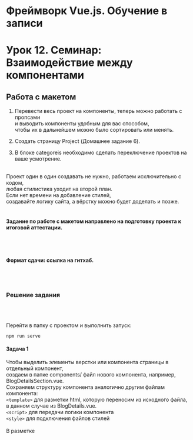 # Фреймворк Vue.js. Обучение в записи

# Урок 12. Семинар: Взаимодействие между компонентами
## Работа с макетом

1. Перевести весь проект на компоненты, теперь можно работать с пропсами<br> 
и выводить компоненты удобным для вас способом, <br>
чтобы их в дальнейшем можно было сортировать или менять.<br>

2. Создать страницу Project (Домашнее задание 6).<br>

3. В блоке categoreis необходимо сделать переключение проектов на ваше усмотрение.<br><br>

Проект один в один создавать не нужно, работаем исключительно с кодом, <br> 
любая стилистика уходит на второй план.<br> 
Если нет времени на добавление стилей, <br> 
создавайте логику сайта, а вёрстку можно будет доделать и позже.
<br><br>

#### Задание по работе с макетом направлено на подготовку проекта к итоговой аттестации.

<br>
<br>

#### Формат сдачи: ссылка на гитхаб.

<br><br>

### Решение задания

<br><br>

Перейти в папку с проектом и выполнить запуск:
```
npm run serve

```


#### Задача 1

Чтобы выделить элементы верстки или компонента страницы в отдельный компонент, <br>
создаем в папке components/ файл нового компонента, например, BlogDetailsSection.vue. <br>
Сохраняем структуру компонента аналогично другим файлам компонента: <br>
```<template>``` для разметки html, которую переносим из исходного файла, в данном случае из BlogDetails.vue. <br>
```<script>``` для передачи логики компонента <br>
```<style>``` для подключения файлов стилей <br><br>
В разметке <template> файла BlogDetails.vue устанавливаем тэг нового компонента 
```<BlogDetailsSection :posts="posts" :tags="tags" />```,
где используются ```:posts``` и ```:tags``` для передачи данных в компонент BlogDetailsSection через ```props```.
Также в файле BlogDetails.vue импортируем компонент BlogDetailsSection как и другие необходимые компоненты header, footer:
```
<script>
import Header from '@/components/Header.vue';
import Footer from '@/components/Footer.vue';
import BlogDetailsSection from '@/components/BlogDetailsSection.vue';

```
Для рендеринга списка постов и тегов используется ```v-for```. <br>
На странице blog-details в проекте Vue-CLI выводится исходный код верстки и разметка html.


![](assets/project-1-3.jpg)

<br><br>
**Аналогично можно выделить из основного файла и разместить <br> в отдельных компонентах другие элементы исходного кода страниц проекта.**

#### Задача 2

Страница Project разработана в качестве компонента проекта Vue-CLI как Projects.vue

![](assets/project-1-1.jpg)

#### Задача 3

Переключение проектов на странице возможно с помощью выбора тэга в "меню проектов" 

![](assets/project-1-2.jpg)

<br><br><br><br>